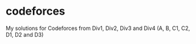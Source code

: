 # codeforces
 My solutions for Codeforces from Div1, Div2, Div3 and Div4 (A, B, C1, C2, D1, D2 and D3)
